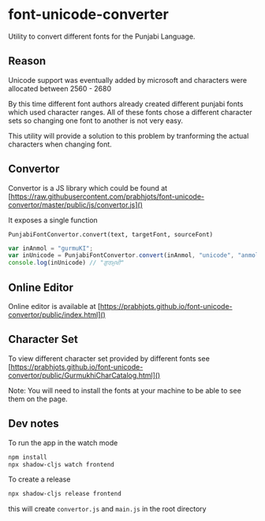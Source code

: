 # font-unicode-converter
Utility to convert different fonts for the Punjabi Language. 

## Reason
Unicode support was eventually added by microsoft and characters were allocated between 2560 - 2680

By this time different font authors already created different punjabi fonts which used character ranges. All of these fonts chose a different character sets so changing one font to another is not very easy. 

This utility will provide a solution to this problem by tranforming the actual characters when changing font. 

## Convertor
Convertor is a JS library which could be found at [https://raw.githubusercontent.com/prabhjots/font-unicode-convertor/master/public/js/convertor.js]()

It exposes a single function 

`PunjabiFontConvertor.convert(text, targetFont, sourceFont)`

```javascript
var inAnmol = "gurmuKI";
var inUnicode = PunjabiFontConvertor.convert(inAnmol, "unicode", "anmol") 
console.log(inUnicode) // "ਗੁਰਮੁਖੀ"
```


## Online Editor
Online editor is available at [https://prabhjots.github.io/font-unicode-convertor/public/index.html]()

## Character Set
To view different character set provided by different fonts see [https://prabhjots.github.io/font-unicode-convertor/public/GurmukhiCharCatalog.html]()

Note: You will need to install the fonts at your machine to be able to see them on the page. 


## Dev notes
To run the app in the watch mode
```bash
npm install
npx shadow-cljs watch frontend
```

To create a release
```bash
npx shadow-cljs release frontend
```
this will create `convertor.js` and `main.js` in the root directory